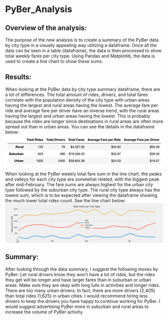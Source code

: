 # PyBer_Analysis

## Overview of the analysis: 
The purpose of the new analysis is to create a summary of the PyBer data by city type in a visually appealing way utilizing a dataframe. Once all the data can be seen in a table (dataframe), the data is then processed to show total weekly fares per city type. Using Pandas and Matplotlib, the data is used to create a line chart to show these sums.

## Results:
When looking at the PyBer data by city type summary dataframe, there are a lot of differences. The total amount of rides, drivers, and total fares correlate with the population density of the city type with urban areas having the largest and rural areas having the lowest. The average fare per ride and average fare per driver have an inverse trend, with the rural areas having the largest and urban areas having the lowest. This is probably because the rides are longer since destinations in rural areas are often more spread out than in urban areas. You can see the details in the dataframe below:
![alt text](https://github.com/Betsy-Kalkwarf/PyBer_Analysis/blob/main/analysis/PyBer_Summary_df.png)

When looking at the PyBer weekly total fare sum in the line chart, the peaks and valleys for each city type are somewhat related, with the biggest peak after mid-February. The fare sums are always highest for the urban city type followed by the suburban city type. The rural city type always has the lowest sum, which is to be expected after viewing the dataframe showing the much lower total rides count. See the line chart below:
![alt text](https://github.com/Betsy-Kalkwarf/PyBer_Analysis/blob/main/analysis/PyBer_fare_summary.png)

## Summary:
After looking through the data summary, I suggest the following moves by PyBer:
Let rural drivers know they won’t have a lot of rides, but the rides they get will be longer and have larger fares than in suburban or urban areas. Make sure they are okay with long lulls in activities and longer rides.
There are too many urban drivers. In fact, there are more drivers (2,405) than total rides (1,625) in urban cities. I would recommend hiring less drivers to keep the drivers you have happy to continue working for PyBer.
I would suggest advertising PyBer more in suburban and rural areas to increase the volume of PyBer activity.
